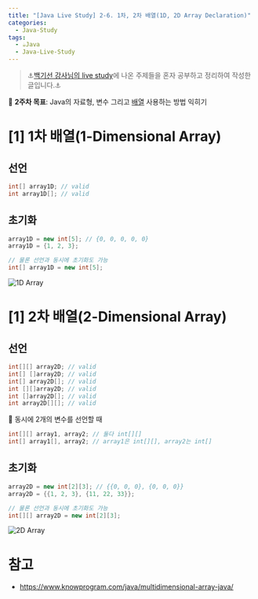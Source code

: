 ```yaml
---
title: "[Java Live Study] 2-6. 1차, 2차 배열(1D, 2D Array Declaration)"
categories:
  - Java-Study
tags:
  - ☕Java
  - Java-Live-Study
---
```


> ⚓[백기선 강사님의 live study](https://github.com/whiteship/live-study)에 나온 주제들을 혼자 공부하고 정리하여 작성한 글입니다.⚓

📌 **2주차 목표**: Java의 자료형, 변수 그리고 <u>배열</u> 사용하는 방법 익히기

# [1] 1차 배열(1-Dimensional Array)
## 선언
```java
int[] array1D; // valid
int array1D[]; // valid
```
## 초기화
```java
array1D = new int[5]; // {0, 0, 0, 0, 0}
array1D = {1, 2, 3}; 

// 물론 선언과 동시에 초기화도 가능
int[] array1D = new int[5];
```
![1D Array]({{site.url}}{{site.baseurl}}/assets/img/java-live-study/1d-array.jpg)

# [1] 2차 배열(2-Dimensional Array)
## 선언
```java
int[][] array2D; // valid
int[] []array2D; // valid
int[] array2D[]; // valid
int [][]array2D; // valid
int []array2D[]; // valid
int array2D[][]; // valid
```

🔽 동시에 2개의 변수를 선언할 때
```java
int[][] array1, array2; // 둘다 int[][]
int[] array1[], array2; // array1은 int[][], array2는 int[]
```

## 초기화
```java
array2D = new int[2][3]; // {{0, 0, 0}, {0, 0, 0}}
array2D = {{1, 2, 3}, {11, 22, 33}}; 

// 물론 선언과 동시에 초기화도 가능
int[][] array2D = new int[2][3];
```

![2D Array]({{site.url}}{{site.baseurl}}/assets/img/java-live-study/2d-array.jpg)

# 참고
- <https://www.knowprogram.com/java/multidimensional-array-java/>
